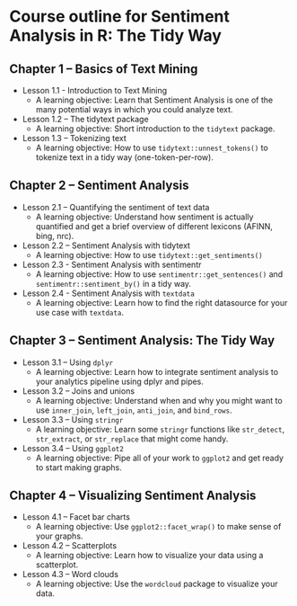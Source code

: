 # Course outline for Sentiment Analysis in R: The Tidy Way

## Chapter 1 – Basics of Text Mining
* Lesson 1.1 - Introduction to Text Mining
  * A learning objective: Learn that Sentiment Analysis is one of the many potential ways in which you could analyze text.
* Lesson 1.2 – The tidytext package
  * A learning objective: Short introduction to the `tidytext` package. 
* Lesson 1.3 – Tokenizing text
  * A learning objective: How to use `tidytext::unnest_tokens()` to tokenize text in a tidy way (one-token-per-row).

## Chapter 2 – Sentiment Analysis
* Lesson 2.1 – Quantifying the sentiment of text data
  * A learning objective: Understand how sentiment is actually quantified and get a brief overview of different lexicons (AFINN, bing, nrc).
 * Lesson 2.2 – Sentiment Analysis with tidytext
   * A learning objective: How to use `tidytext::get_sentiments()`
* Lesson 2.3 - Sentiment Analysis with sentimentr
  * A learning objective: How to use `sentimentr::get_sentences()` and `sentimentr::sentiment_by()` in a tidy way.
* Lesson 2.4 - Sentiment Analysis with `textdata`
  * A learning objective: Learn how to find the right datasource for your use case with `textdata`.

## Chapter 3 – Sentiment Analysis: The Tidy Way
* Lesson 3.1 – Using `dplyr`
  * A learning objective: Learn how to integrate sentiment analysis to your analytics pipeline using dplyr and pipes. 
* Lesson 3.2 – Joins and unions
  * A learning objective: Understand when and why you might want to use `inner_join`, `left_join`, `anti_join`, and `bind_rows`.
* Lesson 3.3 – Using `stringr`
  * A learning objective: Learn some `stringr` functions like `str_detect`, `str_extract`, or `str_replace` that might come handy.
* Lesson 3.4 – Using `ggplot2`
  * A learning objective: Pipe all of your work to `ggplot2` and get ready to start making graphs.

## Chapter 4 – Visualizing Sentiment Analysis
* Lesson 4.1 – Facet bar charts
  * A learning objective: Use `ggplot2::facet_wrap()` to make sense of your graphs.
* Lesson 4.2 – Scatterplots
  * A learning objective: Learn how to visualize your data using a scatterplot.
* Lesson 4.3 – Word clouds
  * A learning objective: Use the `wordcloud` package to visualize your data.

